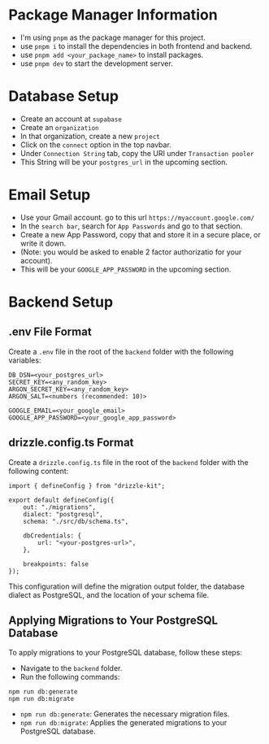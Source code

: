 # Package Manager Information

- I'm using `pnpm` as the package manager for this project.
- use `pnpm i` to install the dependencies in both frontend and backend.
- use `pnpm add <your_package_name>` to install packages.
- use `pnpm dev` to start the development server.

# Database Setup

- Create an account at `supabase`
- Create an `organization`
- In that organization, create a new `project`
- Click on the `connect` option in the top navbar.
- Under `Connection String` tab, copy the URI under `Transaction pooler`
- This String will be your `postgres_url` in the upcoming section.

# Email Setup

- Use your Gmail account. go to this url `https://myaccount.google.com/`
- In the `search bar`, search for `App Passwords` and go to that section.
- Create a new App Password, copy that and store it in a secure place, or write it down.
- (Note: you would be asked to enable 2 factor authorizatio for your account).
- This will be your `GOOGLE_APP_PASSWORD` in the upcoming section.

# Backend Setup

## .env File Format
Create a `.env` file in the root of the `backend` folder with the following variables:

```
DB_DSN=<your_postgres_url>
SECRET_KEY=<any_random_key>
ARGON_SECRET_KEY=<any_random_key>
ARGON_SALT=<numbers (recommended: 10)>

GOOGLE_EMAIL=<your_google_email>
GOOGLE_APP_PASSWORD=<your_google_app_password>
```

## drizzle.config.ts Format
Create a `drizzle.config.ts` file in the root of the `backend` folder with the following content:

```
import { defineConfig } from "drizzle-kit";

export default defineConfig({
    out: "./migrations",
    dialect: "postgresql",
    schema: "./src/db/schema.ts",

    dbCredentials: {
        url: "<your-postgres-url>",
    },
    
    breakpoints: false
});

```

This configuration will define the migration output folder, the database dialect as PostgreSQL, and the location of your schema file.

## Applying Migrations to Your PostgreSQL Database
To apply migrations to your PostgreSQL database, follow these steps:
- Navigate to the `backend` folder.
- Run the following commands:

```
npm run db:generate
npm run db:migrate
```

- `npm run db:generate`: Generates the necessary migration files.
- `npm run db:migrate`: Applies the generated migrations to your PostgreSQL database.
